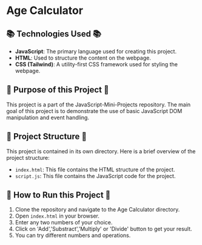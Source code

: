 # Age Calculator

## 📚 Technologies Used 📚

- **JavaScript**: The primary language used for creating this project.
- **HTML**: Used to structure the content on the webpage.
- **CSS (Tailwind)**: A utility-first CSS framework used for styling the webpage.

## 🎯 Purpose of this Project 🎯

This project is a part of the JavaScript-Mini-Projects repository. The main goal of this project is to demonstrate the use of basic JavaScript DOM manipulation and event handling.

## 📂 Project Structure 📂

This project is contained in its own directory. Here is a brief overview of the project structure:

- `index.html`: This file contains the HTML structure of the project.
- `script.js`: This file contains the JavaScript code for the project.

## 🚀 How to Run this Project 🚀

1. Clone the repository and navigate to the Age Calculator directory.
2. Open `index.html` in your browser.
3. Enter any two numbers of your choice.
4. Click on 'Add','Substract','Multiply' or 'Divide' button to get your result.
5. You can try different numbers and operations.
